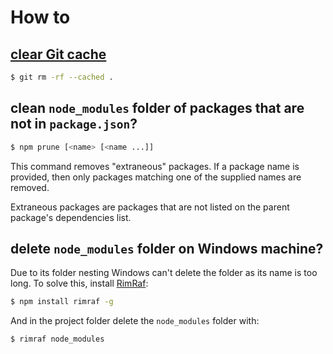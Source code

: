 How to
=====

## [clear Git cache](https://stackoverflow.com/questions/25436312/gitignore-not-working/25436481)

```bash
$ git rm -rf --cached .
```

## clean `node_modules` folder of packages that are not in `package.json`?

```bash
$ npm prune [<name> [<name ...]]
```

This command removes "extraneous" packages. If a package name is provided, then only packages matching one of the supplied names are removed.

Extraneous packages are packages that are not listed on the parent package's dependencies list.

## delete `node_modules` folder on Windows machine?

Due to its folder nesting Windows can't delete the folder as its name is too long. To solve this, install [RimRaf](https://github.com/isaacs/rimraf):

```bash
$ npm install rimraf -g
```

And in the project folder delete the `node_modules` folder with:

```bash
$ rimraf node_modules
```

